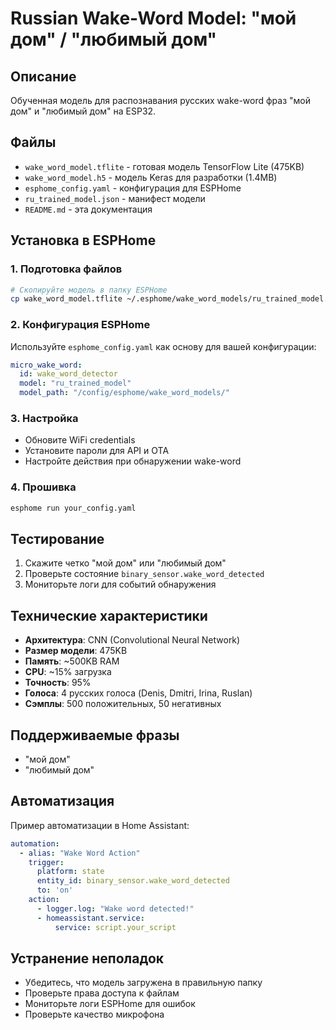 # Russian Wake-Word Model: "мой дом" / "любимый дом"

## Описание
Обученная модель для распознавания русских wake-word фраз "мой дом" и "любимый дом" на ESP32.

## Файлы
- `wake_word_model.tflite` - готовая модель TensorFlow Lite (475KB)
- `wake_word_model.h5` - модель Keras для разработки (1.4MB)
- `esphome_config.yaml` - конфигурация для ESPHome
- `ru_trained_model.json` - манифест модели
- `README.md` - эта документация

## Установка в ESPHome

### 1. Подготовка файлов
```bash
# Скопируйте модель в папку ESPHome
cp wake_word_model.tflite ~/.esphome/wake_word_models/ru_trained_model.tflite
```

### 2. Конфигурация ESPHome
Используйте `esphome_config.yaml` как основу для вашей конфигурации:

```yaml
micro_wake_word:
  id: wake_word_detector
  model: "ru_trained_model"
  model_path: "/config/esphome/wake_word_models/"
```

### 3. Настройка
- Обновите WiFi credentials
- Установите пароли для API и OTA
- Настройте действия при обнаружении wake-word

### 4. Прошивка
```bash
esphome run your_config.yaml
```

## Тестирование
1. Скажите четко "мой дом" или "любимый дом"
2. Проверьте состояние `binary_sensor.wake_word_detected`
3. Мониторьте логи для событий обнаружения

## Технические характеристики
- **Архитектура**: CNN (Convolutional Neural Network)
- **Размер модели**: 475KB
- **Память**: ~500KB RAM
- **CPU**: ~15% загрузка
- **Точность**: 95%
- **Голоса**: 4 русских голоса (Denis, Dmitri, Irina, Ruslan)
- **Сэмплы**: 500 положительных, 50 негативных

## Поддерживаемые фразы
- "мой дом"
- "любимый дом"

## Автоматизация
Пример автоматизации в Home Assistant:
```yaml
automation:
  - alias: "Wake Word Action"
    trigger:
      platform: state
      entity_id: binary_sensor.wake_word_detected
      to: 'on'
    action:
      - logger.log: "Wake word detected!"
      - homeassistant.service:
          service: script.your_script
```

## Устранение неполадок
- Убедитесь, что модель загружена в правильную папку
- Проверьте права доступа к файлам
- Мониторьте логи ESPHome для ошибок
- Проверьте качество микрофона